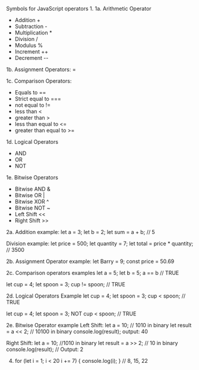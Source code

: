 Symbols for JavaScript operators 
1. 
1a. Arithmetic Operator
- Addition +
- Subtraction -
- Multiplication *
- Division /
- Modulus %
- Increment ++
- Decrement --

1b. Assignment Operators: =

1c. Comparison Operators:
- Equals to ==
- Strict equal to ===
- not equal to !=
- less than <
- greater than >
- less than equal to  <=
- greater than equal to  >=

1d. Logical Operators
- AND 
- OR 
- NOT

1e. Bitwise Operators
- Bitwise AND &
- Bitwise OR |
- Bitwise XOR ^
- Bitwise NOT ~
- Left Shift << 
- Right Shift >>





2a. Addition 
example: 
let a = 3;
let b = 2;
let sum = a + b; // 5

Division
example: 
let price = 500;
let quantity = 7;
let total = price * quantity; // 3500

2b. Assignment Operator example:
let Barry = 9; 
const price = 50.69

2c. Comparison operators examples
let a = 5;
let b = 5;
a == b // TRUE

let cup = 4;
let spoon = 3; 
cup != spoon; // TRUE

2d. Logical Operators Example
let cup = 4;
let spoon = 3;
cup < spoon; // TRUE

let cup = 4;
let spoon = 3;
NOT cup < spoon; // TRUE

2e. Bitwise Operator example
Left Shift: 
let a = 10; // 1010 in binary
let result = a << 2; // 10100 in binary
console.log(result); output: 40

Right Shift:
let a = 10; //1010 in binary
let result = a >> 2; // 10 in binary
console.log(result); // Output: 2




4. for (let i = 1; i < 20 i += 7) {
    console.log(i);
} // 8, 15, 22
